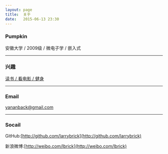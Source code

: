 ```yaml
---
layout:	page
title:	关于
date:	2015-06-13 23:30 
---
```


### Pumpkin
安徽大学 / 2009级 / 微电子学 / 嵌入式

---

### 兴趣
[读书 / 看电影 / 健身](http://www.douban.com/people/larrybrick/)

---

### Email
yananback@gmail.com

---

### Socail
GitHub:[http://github.com/larrybrick](http://github.com/larrybrick)

新浪微博:[http://weibo.com/lbrick](http://weibo.com/lbrick)
